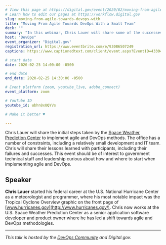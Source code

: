 ```yaml
---
# View this page at https://digital.gov/event/2020/02/moving-from-agile-towards-devops-with
# Learn how to edit our pages at https://workflow.digital.gov
slug: moving-from-agile-towards-devops-with
title: "Moving From Agile Towards DevOps With a Small Team"
deck: ""
summary: "In this webinar, Chris Lauer will share some of the successes and failures as the Space Weather Prediction Center (SWPC) has adopted Agile, and our gradual move towards DevOps."
host: "DevOps"
event_organizer: "Digital.gov"
registration_url: https://www.eventbrite.com/e/93086507249
captions: https://www.captionedtext.com/client/event.aspx?EventID=4339450&CustomerID=321

# start date
date: 2020-02-25 14:00:00 -0500

# end date
end_date: 2020-02-25 14:30:00 -0500

# Event platform (zoom, youtube_live, adobe_connect)
event_platform: zoom

# YouTube ID
youtube_id: ubhn8xUQYVs

# Make it better ♥

---
```


Chris Lauer will share the initial steps taken by the [Space Weather Prediction Center](https://www.swpc.noaa.gov/) to implement agile and DevOps methods. The office has a number of constraints, including a relatively small development and IT team. Chris will share their lessons learned with participants, including their failures and successes. This event should be of interest to government technical staff and leadership curious about how and where to start when implementing agile and DevOps.

## Speaker

**Chris Lauer** started his federal career at the U.S. National Hurricane Center as a meteorologist and programmer, where his most notable impact was the Tropical Cyclone Overview graphic on the front page of [www.hurricanes.gov](http://www.hurricanes.gov/). Chris now works at the U.S. Space Weather Prediction Center as a senior application software developer and product owner where he has led a shift towards agile and DevOps methodologies.

---

_This talk is hosted by the [DevOps Community](https://digital.gov/communities/devops/) and Digital.gov._ 
